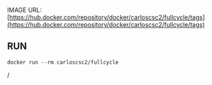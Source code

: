 IMAGE URL: [https://hub.docker.com/repository/docker/carloscsc2/fullcycle/tags](https://hub.docker.com/repository/docker/carloscsc2/fullcycle/tags)

## RUN

`docker run --rm carloscsc2/fullcycle `

/
